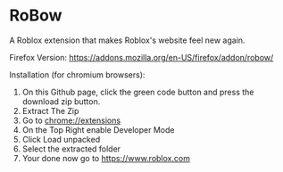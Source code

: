 # RoBow
A Roblox extension that makes Roblox's website feel new again.


Firefox Version: https://addons.mozilla.org/en-US/firefox/addon/robow/


Installation (for chromium browsers):
1. On this Github page, click the green code button and press the download zip button.
2. Extract The Zip
4. Go to [chrome://extensions](chrome://extensions)
5. On the Top Right enable Developer Mode
6. Click Load unpacked
7. Select the extracted folder
8. Your done now go to https://www.roblox.com
